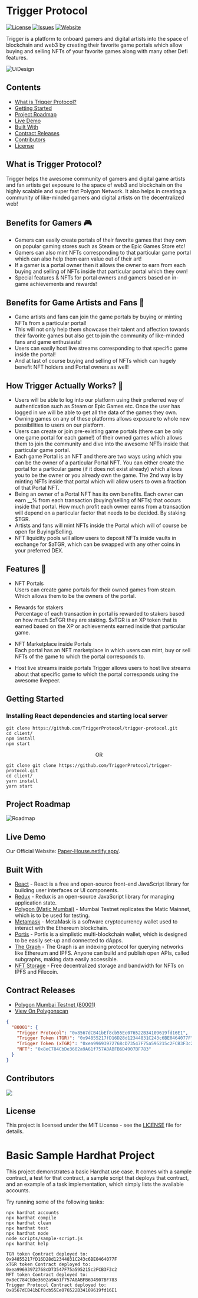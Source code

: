 # Trigger Protocol

[![License](https://img.shields.io/github/license/TriggerProtocol/trigger-protocol)](https://github.com/TriggerProtocol/trigger-protocol/blob/main/LICENSE) [![Issues](https://img.shields.io/github/issues/TriggerProtocol/trigger-protocol)](https://github.com/TriggerProtocol/trigger-protocol/issues) [![Website](https://img.shields.io/badge/View-Website-blue)](https://github.com/TriggerProtocol)

Trigger is a platform to onboard gamers and digital artists into the space of blockchain and web3 by creating their favorite game portals which allow buying and selling NFTs of your favorite games along with many other Defi features.

![UiDesign](./Images/UiDesign.jpeg)

## Contents

- [What is Trigger Protocol?](#What-is-Trigger-Protocol?)
- [Getting Started](#Getting-Started)
- [Project Roadmap](#Project-Roadmap)
- [Live Demo](#Live-Demo)
- [Built With](#Built-With)
- [Contract Releases](#Contract-Releases)
- [Contributors](#Contributors)
- [License](#License)

## What is Trigger Protocol?

Trigger helps the awesome community of gamers and digital game artists and fan artists get exposure to the space of web3 and blockchain on the highly scalable and super fast Polygon Network. It also helps in creating a community of like-minded gamers and digital artists on the decentralized web!

## Benefits for Gamers 🎮️

- Gamers can easily create portals of their favorite games that they own on popular gaming stores such as Steam or the Epic Games Store etc! <br>
- Gamers can also mint NFTs corresponding to that particular game portal which can also help them earn value out of their art! <br>
- If a gamer is a portal owner then it allows the owner to earn from each buying and selling of NFTs inside that particular portal which they own! <br>
- Special features & NFTs for portal owners and gamers based on in-game achievements and rewards! <br>

## Benefits for Game Artists and Fans 🎨️

- Game artists and fans can join the game portals by buying or minting NFTs from a particular portal! <br>
- This will not only help them showcase their talent and affection towards their favorite games but also get to join the community of like-minded fans and game enthusiasts! <br>
- Users can easily host live streams corresponding to that specific game inside the portal!
- And at last of course buying and selling of NFTs which can hugely benefit NFT holders and Portal owners as well! <br>

## How Trigger Actually Works? 🚀

- Users will be able to log into our platform using their preferred way of authentication such as Steam or Epic Games etc. Once the user has logged in we will be able to get all the data of the games they own. <br>
- Owning games on any of these platforms allows exposure to whole new possibilities to users on our platform. <br>
- Users can create or join pre-existing game portals (there can be only one game portal for each game!) of their owned games which allows them to join the community and dive into the awesome NFTs inside that particular game portal. <br>
- Each game Portal is an NFT and there are two ways using which you can be the owner of a particular Portal NFT. You can either create the portal for a particular game (if it does not exist already) which allows you to be the owner or you already own the game. The 2nd way is by minting NFTs inside that portal which will allow users to own a fraction of that Portal NFT. <br>
- Being an owner of a Portal NFT has its own benefits. Each owner can earn \_\_% from each transaction (buying/selling of NFTs) that occurs inside that portal. How much profit each owner earns from a transaction will depend on a particular factor that needs to be decided. By staking $TGR. <br>
- Artists and fans will mint NFTs inside the Portal which will of course be open for Buying/Selling. <br>
- NFT liquidity pools will allow users to deposit NFTs inside vaults in exchange for $aTGR, which can be swapped with any other coins in your preferred DEX.

## Features 🌟️

- NFT Portals <br>
  Users can create game portals for their owned games from steam. Which allows them to be the owners of the portal.<br>

- Rewards for stakers <br>
  Percentage of each transaction in portal is rewarded to stakers based on how much $xTGR they are staking. $xTGR is an XP token that is earned based on the XP or achievements earned inside that particular game. <br>

- NFT Marketplace inside Portals <br>
  Each portal has an NFT marketplace in which users can mint, buy or sell NFTs of the game to which the portal corresponds to. <br>

- Host live streams inside portals
  Trigger allows users to host live streams about that specific game to which the portal corresponds using the awesome livepeer. <br>

## Getting Started

### <p> <b> Installing React dependencies and starting local server </b> </p>

```
git clone https://github.com/TriggerProtocol/trigger-protocol.git
cd client/
npm install
npm start
```

<p align="center">OR</p>

```
git clone git clone https://github.com/TriggerProtocol/trigger-protocol.git
cd client/
yarn install
yarn start
```

## Project Roadmap

![Roadmap](./Images/RoadMap.jpg)

## Live Demo

Our Official Website: [Paper-House.netlify.app/](https://github.com/TriggerProtocol/trigger-protocol).

## Built With

- [React](https://reactjs.org/) - React is a free and open-source front-end JavaScript library for building user interfaces or UI components.
- [Redux](https://redux.js.org/) - Redux is an open-source JavaScript library for managing application state.
- [Polygon (Matic Mumbai)](https://docs.matic.network/docs/develop/network-details/network/) - Mumbai Testnet replicates the Matic Mainnet, which is to be used for testing.
- [Metamask](https://metamask.io/) - MetaMask is a software cryptocurrency wallet used to interact with the Ethereum blockchain.
- [Portis](https://www.portis.io/) - Portis is a simplistic multi-blockchain wallet, which is designed to be easily set-up and connected to dApps.
- [The Graph](https://thegraph.com/) - The Graph is an indexing protocol for querying networks like Ethereum and IPFS. Anyone can build and publish open APIs, called subgraphs, making data easily accessible.
- [NFT Storage](https://nft.storage/) - Free decentralized storage and bandwidth for NFTs on IPFS and Filecoin.

## Contract Releases

- [Polygon Mumbai Testnet (80001)](https://mumbai.polygonscan.com)
- [View On Polygonscan](https://mumbai.polygonscan.com)

```json
{
  "80001": {
    "Trigger Protocol": "0x8567dCB41bEf8cb55Ee076522B34109619fd16E1",
    "Trigger Token (TGR)": "0x94855217fD16D28d12344831C243c6BE0464077F",
    "Trigger Token (xTGR)": "0xea99693972768cD73547F75a595215c2FCB3F3c2",
    "NFT": "0x8eC784CbDe3602a9A61f757A8ABFB6D4907BF783"
  }
}
```

## Contributors

<a href="https://github.com/TriggerProtocol/trigger-protocol/graphs/contributors">
  <img src="https://contrib.rocks/image?repo=TriggerProtocol/trigger-protocol" />
</a>

## License

This project is licensed under the MIT License - see the [LICENSE](LICENSE) file for details.

# Basic Sample Hardhat Project

This project demonstrates a basic Hardhat use case. It comes with a sample contract, a test for that contract, a sample script that deploys that contract, and an example of a task implementation, which simply lists the available accounts.

Try running some of the following tasks:

```shell
npx hardhat accounts
npx hardhat compile
npx hardhat clean
npx hardhat test
npx hardhat node
node scripts/sample-script.js
npx hardhat help
```

```
TGR token Contract deployed to: 0x94855217fD16D28d12344831C243c6BE0464077F
xTGR token Contract deployed to: 0xea99693972768cD73547F75a595215c2FCB3F3c2
NFT token Contract deployed to: 0x8eC784CbDe3602a9A61f757A8ABFB6D4907BF783
Trigger Protocol Contract deployed to: 0x8567dCB41bEf8cb55Ee076522B34109619fd16E1

```

